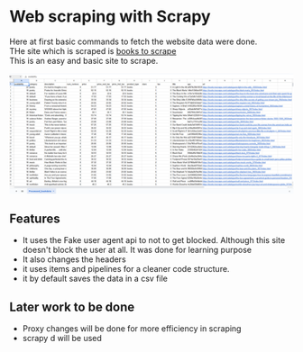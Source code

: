 # Web scraping with Scrapy

Here at first basic commands to fetch the website data were done.  
THe site which is scraped is [books to scrape](www.bookstoscrape.com)  
This is an easy and basic site to scrape. 

![the data](booksdata.png) 

## Features
- It uses the Fake user agent api to not to get blocked. Although this site doesn't block the user at all. It was done for learning purpose
- It also changes the headers
- it uses items and pipelines for a cleaner code structure.
- it by default saves the data in a csv file

## Later work to be done
- Proxy changes will be done for more efficiency in scraping
- scrapy d will be used
